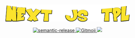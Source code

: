 <p align="center">
  <a href="https://github.com/akira-toriyama/next.js-tpl">
    <img src="https://github.com/akira-toriyama/next.js-tpl/blob/main/media/logo.png"/>
  </a>
</p>

<p align="center">
  <a href="https://semantic-release.gitbook.io/semantic-release/">
    <img alt="semantic-release" src="https://img.shields.io/badge/%20%20%F0%9F%93%A6%F0%9F%9A%80-semantic--release-e10079.svg">
  </a>
  <a href="https://gitmoji.dev">
    <img src="https://img.shields.io/badge/gitmoji-%20😜%20😍-FFDD67.svg?style=flat-square" alt="Gitmoji">
  </a>
  <a href="https://codecov.io/gh/akira-toriyama/next.js-tpl">
    <img src="https://codecov.io/gh/akira-toriyama/next.js-tpl/branch/main/graph/badge.svg?token=1Y8LEB2EAH"/>
  </a>
</p>
